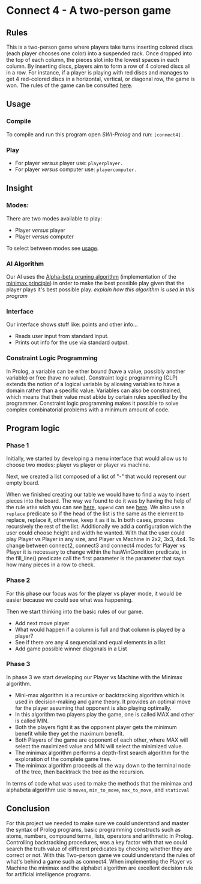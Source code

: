 # Connect 4 - A two-person game

## Rules
This is a two-person game where players take turns inserting colored discs (each player chooses one color) into a suspended rack. 
Once dropped into the top of each column, the pieces slot into the lowest spaces in each column. 
By inserting discs, players aim to form a row of 4 colored discs all in a row. For instance, if a player is playing with red discs and manages to get 4 red-colored discs in a horizontal, vertical, or diagonal row, the game is won.
The rules of the game can be consulted [here](https://www.gamesver.com/the-rules-of-connect-4-according-to-m-bradley-hasbro/).

## Usage

### Compile
To compile and run this program open _SWI-Prolog_ and run: `[connect4].`

### Play
- For player _versus_ player use: `playerplayer.`
- For player _versus_ computer use: `playercomputer.`

## Insight

### Modes:
There are two modes available to play:
- Player _versus_ player
- Player _versus_ computer

To select between modes see [usage](#usage).

### AI Algorithm
Our AI uses the [Alpha-beta pruning algorithm](https://en.wikipedia.org/wiki/Alpha%E2%80%93beta_pruning) (implementation of the [minimax principle](https://pt.wikipedia.org/wiki/Minimax)) in order to make the best possible play given that the player plays it's best possible play.
_explain how this algorithm is used in this program_ 

### Interface
Our interface shows stuff like: points and other info...

- Reads user input from standard input.
- Prints out info for the use via standard output.

### Constraint Logic Programming

In Prolog, a variable can be either bound (have a value, possibly another variable) or free (have no value). Constraint logic programming (CLP) extends the notion of a logical variable by allowing variables to have a domain rather than a specific value. Variables can also be constrained, which means that their value must abide by certain rules specified by the programmer. Constraint logic programming makes it possible to solve complex combinatorial problems with a minimum amount of code.

## Program logic

### Phase 1

Initially, we started by developing a menu interface that would allow us to choose two modes: player vs player or player vs machine.

Next, we created a list composed of a list of "-" that would represent our empty board.

When we finished creating our table we would have to find a way to insert pieces into the board. The way we found to do it was by having the help of the rule `nth0` wich you can see [here](https://www.swi-prolog.org/pldoc/man?predicate=nth0/3), `append` can see [here](https://www.swi-prolog.org/pldoc/man?predicate=append/3). We also use a `replace` predicate so if the head of the list is the same as the element to replace, replace it, otherwise, keep it as it is. In both cases, process recursively the rest of the list. Additionally we add a configuration wich the user could choose height and width he wanted. With that the user could play Player vs Player in any size, and Player vs Machine in 2x2, 3x3, 4x4. To change between connect2, connect3 and connect4 modes for Player vs Player it is necessary to change within the hasWinCondition predicate, in the fill_line() predicate call the first parameter is the parameter that says how many pieces in a row to check.

### Phase 2

For this phase our focus was for the player vs player mode, it would be easier because we could see what was happening.

Then we start thinking into the basic rules of our game.
* Add next move player
* What would happen if a column is full and that column is played by a player?
* See if there are any 4 sequencial and equal elements in a list
* Add game possible winner diagonals in a List

### Phase 3

In phase 3 we start developing our Player vs Machine with the Minimax algorithm.
* Mini-max algorithm is a recursive or backtracking algorithm which is used in decision-making and game theory. It provides an optimal move for the player assuming that opponent is also playing optimally.
* In this algorithm two players play the game, one is called MAX and other is called MIN.
* Both the players fight it as the opponent player gets the minimum benefit while they get the maximum benefit.
* Both Players of the game are opponent of each other, where MAX will select the maximized value and MIN will select the minimized value.
* The minimax algorithm performs a depth-first search algorithm for the exploration of the complete game tree.
* The minimax algorithm proceeds all the way down to the terminal node of the tree, then backtrack the tree as the recursion.

In terms of code what was used to make the methods that the minimax and alphabeta algorithm use is `moves`, `min_to_move`, `max_to_move`, and `staticval`

## Conclusion

For this project we needed to make sure we could understand and master the syntax of Prolog programs, basic programming constructs such as atoms, numbers, compound terms, lists, operators and arithmetic in Prolog. Controlling backtracking procedures, was a key factor with that we could search the truth value of different predicates by checking whether they are correct or not. With this Two-person game we could understand the rules of what's behind a game such as connect4. When implementing the Player vs Machine the minimax and the alphabet algorithm are excellent decision rule for artificial intelligence programs.